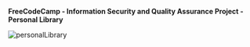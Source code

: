 **FreeCodeCamp - Information Security and Quality Assurance Project - Personal Library**


![personalLibrary](https://user-images.githubusercontent.com/55439246/83590181-800a6b80-a598-11ea-93ec-37335ff8238c.png)